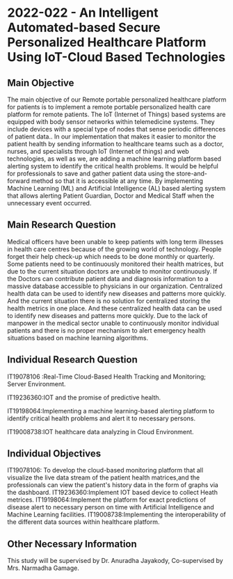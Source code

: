 # 2022-022 - An Intelligent Automated-based Secure Personalized Healthcare Platform Using IoT-Cloud Based Technologies

## Main Objective
The main objective of our Remote portable personalized healthcare platform for patients is to implement a remote portable personalized health care platform for remote patients. The IoT (Internet of Things) based systems are equipped with body sensor networks within telemedicine systems. They include devices with a special type of nodes that sense periodic differences of patient data.. In our implementation that makes it easier to monitor the patient health by sending information to healthcare teams such as a doctor, nurses, and specialists through IoT (Internet of things) and web technologies, as well as we, are adding a machine learning platform based alerting system to identify the critical health problems. It would be helpful for professionals to save and gather patient data using the store-and-forward method so that it is accessible at any time. By implementing Machine Learning (ML) and Artificial Intelligence (AL) based alerting system that allows alerting Patient Guardian, Doctor and Medical Staff when the unnecessary event occurred.

## Main Research Question
Medical officers have been unable to keep patients with long term illnesses in health care centres because of the growing world of technology. People forget their help check-up which needs to be done monthly or quarterly. Some patients need to be continuously monitored their health matrices, but due to the current situation doctors are unable to monitor continuously. If the Doctors can contribute patient data and diagnosis information to a massive database accessible to physicians in our organization. Centralized health data can be used to identify new diseases and patterns more quickly. And the current situation there is no solution for centralized storing the health metrics in one place. And these centralized health data can be used to identify new diseases and patterns more quickly. Due to the lack of manpower in the medical sector unable to continuously monitor individual patients and there is no proper mechanism to alert emergency health situations based on machine learning algorithms.

## Individual Research Question
IT19078106 :Real-Time Cloud-Based Health Tracking and Monitoring; Server Environment.

IT19236360:IOT and the promise of predictive health.

IT19198064:Implementing a machine learning-based alerting platform to identify critical health problems and alert it to necessary persons.

IT19008738:IOT healthcare data analyzing in Cloud Environment.

## Individual Objectives
IT19078106: To develop  the cloud-based monitoring platform  that all visualize the live data stream of the patient health matrices,and the professionals can view the patient's history data in the form of graphs via the dashboard.
IT19236360:Implement IOT based device to collect Heath metrices.
IT19198064:Implement the platform for exact predictions of disease alert to necessary person on time with Artificial Intelligence and Machine Learning facilities. 
IT19008738:Implementing the interoperability of the different data sources within healthcare platform.


## Other Necessary Information
This study will be supervised by Dr. Anuradha Jayakody, Co-supervised by Mrs. Narmadha Gamage.
